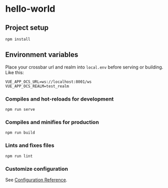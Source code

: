 # hello-world

## Project setup
```
npm install
```

## Environment variables

Place your crossbar url and realm into `local.env` before serving or
building.  Like this:

```
VUE_APP_OCS_URL=ws://localhost:8001/ws
VUE_APP_OCS_REALM=test_realm
```

### Compiles and hot-reloads for development
```
npm run serve
```

### Compiles and minifies for production
```
npm run build
```

### Lints and fixes files
```
npm run lint
```

### Customize configuration
See [Configuration Reference](https://cli.vuejs.org/config/).
